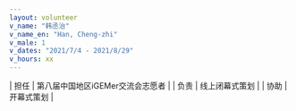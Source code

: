 ```yaml
---
layout: volunteer
v_name: "韩丞治"
v_name_en: "Han, Cheng-zhi"
v_male: 1
v_dates: "2021/7/4 - 2021/8/29"
v_hours: xx
---
```



| 担任 | 第八届中国地区iGEMer交流会志愿者 |
| 负责 | 线上闭幕式策划 |
| 协助 | 开幕式策划 |